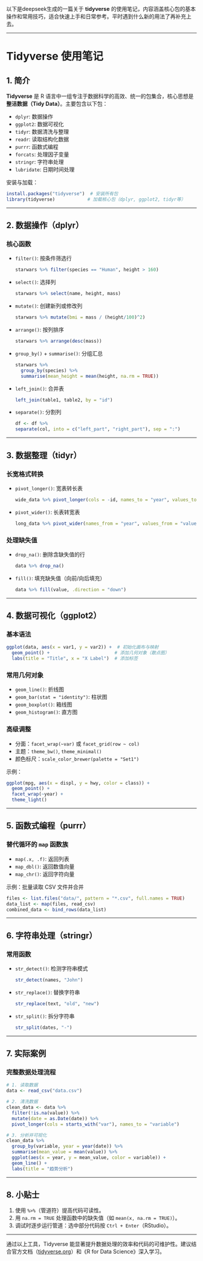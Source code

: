 以下是deepseek生成的一篇关于 **tidyverse** 的使用笔记，内容涵盖核心包的基本操作和常用技巧，适合快速上手和日常参考。平时遇到什么新的用法了再补充上去。

---

# Tidyverse 使用笔记

## 1. 简介
**Tidyverse** 是 R 语言中一组专注于数据科学的高效、统一的包集合，核心思想是 **整洁数据（Tidy Data）**。主要包含以下包：
- `dplyr`: 数据操作
- `ggplot2`: 数据可视化
- `tidyr`: 数据清洗与整理
- `readr`: 读取结构化数据
- `purrr`: 函数式编程
- `forcats`: 处理因子变量
- `stringr`: 字符串处理
- `lubridate`: 日期时间处理

安装与加载：
```r
install.packages("tidyverse")  # 安装所有包
library(tidyverse)            # 加载核心包（dplyr, ggplot2, tidyr等）
```

---

## 2. 数据操作（dplyr）
### 核心函数
- `filter()`: 按条件筛选行  
  ```r
  starwars %>% filter(species == "Human", height > 160)
  ```

- `select()`: 选择列  
  ```r
  starwars %>% select(name, height, mass)
  ```

- `mutate()`: 创建新列或修改列  
  ```r
  starwars %>% mutate(bmi = mass / (height/100)^2)
  ```

- `arrange()`: 按列排序  
  ```r
  starwars %>% arrange(desc(mass))
  ```

- `group_by()` + `summarise()`: 分组汇总  
  ```r
  starwars %>%
    group_by(species) %>%
    summarise(mean_height = mean(height, na.rm = TRUE))
  ```

- `left_join()`: 合并表  
  ```r
  left_join(table1, table2, by = "id")
  ```
  
- `separate()`: 分割列  
  ```r
  df <- df %>%
  separate(col, into = c("left_part", "right_part"), sep = ":")

  ```
---

## 3. 数据整理（tidyr）
### 长宽格式转换
- `pivot_longer()`: 宽表转长表  
  ```r
  wide_data %>% pivot_longer(cols = -id, names_to = "year", values_to = "value")
  ```

- `pivot_wider()`: 长表转宽表  
  ```r
  long_data %>% pivot_wider(names_from = "year", values_from = "value")
  ```

### 处理缺失值
- `drop_na()`: 删除含缺失值的行  
  ```r
  data %>% drop_na()
  ```

- `fill()`: 填充缺失值（向前/向后填充）  
  ```r
  data %>% fill(value, .direction = "down")
  ```

---

## 4. 数据可视化（ggplot2）
### 基本语法
```r
ggplot(data, aes(x = var1, y = var2)) +  # 初始化画布与映射
  geom_point() +                        # 添加几何对象（散点图）
  labs(title = "Title", x = "X Label")  # 添加标签
```

### 常用几何对象
- `geom_line()`: 折线图  
- `geom_bar(stat = "identity")`: 柱状图  
- `geom_boxplot()`: 箱线图  
- `geom_histogram()`: 直方图  

### 高级调整
- 分面：`facet_wrap(~var)` 或 `facet_grid(row ~ col)`  
- 主题：`theme_bw()`, `theme_minimal()`  
- 颜色标尺：`scale_color_brewer(palette = "Set1")`  

示例：
```r
ggplot(mpg, aes(x = displ, y = hwy, color = class)) +
  geom_point() +
  facet_wrap(~year) +
  theme_light()
```

---

## 5. 函数式编程（purrr）
### 替代循环的 `map` 函数族
- `map(.x, .f)`: 返回列表  
- `map_dbl()`: 返回数值向量  
- `map_chr()`: 返回字符向量  

示例：批量读取 CSV 文件并合并  
```r
files <- list.files("data/", pattern = "*.csv", full.names = TRUE)
data_list <- map(files, read_csv)
combined_data <- bind_rows(data_list)
```

---

## 6. 字符串处理（stringr）
### 常用函数
- `str_detect()`: 检测字符串模式  
  ```r
  str_detect(names, "John")
  ```

- `str_replace()`: 替换字符串  
  ```r
  str_replace(text, "old", "new")
  ```

- `str_split()`: 拆分字符串  
  ```r
  str_split(dates, "-")
  ```

---

## 7. 实际案例
### 完整数据处理流程
```r
# 1. 读取数据
data <- read_csv("data.csv")

# 2. 清洗数据
clean_data <- data %>%
  filter(!is.na(value)) %>%
  mutate(date = as.Date(date)) %>%
  pivot_longer(cols = starts_with("var"), names_to = "variable")

# 3. 分析并可视化
clean_data %>%
  group_by(variable, year = year(date)) %>%
  summarise(mean_value = mean(value)) %>%
  ggplot(aes(x = year, y = mean_value, color = variable)) +
  geom_line() +
  labs(title = "趋势分析")
```

---

## 8. 小贴士
1. 使用 `%>%`（管道符）提高代码可读性。
2. 用 `na.rm = TRUE` 处理函数中的缺失值（如 `mean(x, na.rm = TRUE)`）。
3. 调试时逐步运行管道：选中部分代码按 `Ctrl + Enter`（RStudio）。

---

通过以上工具，Tidyverse 能显著提升数据处理的效率和代码的可维护性。建议结合官方文档（[tidyverse.org](https://www.tidyverse.org/)）和《R for Data Science》深入学习。
